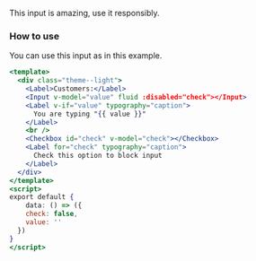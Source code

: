 This input is amazing, use it responsibly.

### How to use

You can use this input as in this example.

```jsx
<template>
  <div class="theme--light">
    <Label>Customers:</Label>
    <Input v-model="value" fluid :disabled="check"></Input>
    <Label v-if="value" typography="caption">
      You are typing "{{ value }}"
    </Label>
    <br />
    <Checkbox id="check" v-model="check"></Checkbox>
    <Label for="check" typography="caption">
      Check this option to block input
    </Label>
  </div>
</template>
<script>
export default {
	data: () => ({
    check: false,
    value: ''
  })
}
</script>
```

